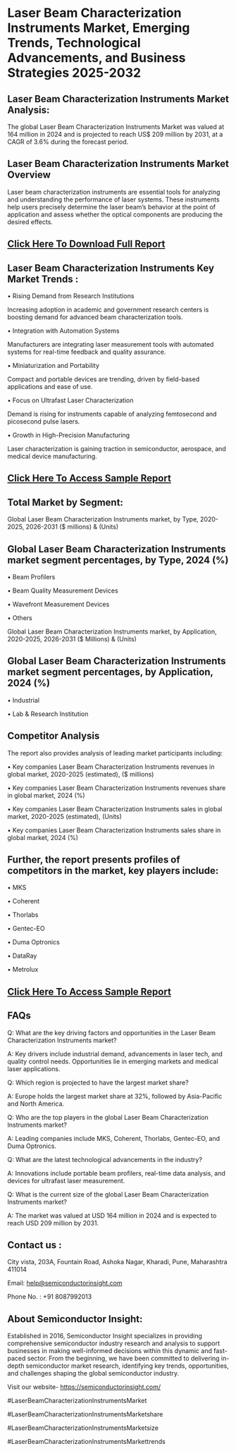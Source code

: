 Laser Beam Characterization Instruments Market, Emerging Trends, Technological Advancements, and Business Strategies 2025-2032
=
Laser Beam Characterization Instruments Market Analysis:
-
The global Laser Beam Characterization Instruments Market was valued at 164 million in 2024 and is projected to reach US$ 209 million by 2031, at a CAGR of 3.6% during the forecast period.

Laser Beam Characterization Instruments Market Overview
-
Laser beam characterization instruments are essential tools for analyzing and understanding the performance of laser systems. These instruments help users precisely determine the laser beam’s behavior at the point of application and assess whether the optical components are producing the desired effects.

[Click Here To Download Full Report](https://semiconductorinsight.com/report/laser-beam-characterization-instruments-market/)
-
Laser Beam Characterization Instruments Key Market Trends  :
-
•	Rising Demand from Research Institutions

Increasing adoption in academic and government research centers is boosting demand for advanced beam characterization tools.

•	Integration with Automation Systems

Manufacturers are integrating laser measurement tools with automated systems for real-time feedback and quality assurance.

•	Miniaturization and Portability

Compact and portable devices are trending, driven by field-based applications and ease of use.

•	Focus on Ultrafast Laser Characterization

Demand is rising for instruments capable of analyzing femtosecond and picosecond pulse lasers.

•	Growth in High-Precision Manufacturing

Laser characterization is gaining traction in semiconductor, aerospace, and medical device manufacturing.

[Click Here To Access Sample Report](https://semiconductorinsight.com/download-sample-report/?product_id=90894)
-
Total Market by Segment:
-
Global Laser Beam Characterization Instruments market, by Type, 2020-2025, 2026-2031 ($ millions) & (Units)

Global Laser Beam Characterization Instruments market segment percentages, by Type, 2024 (%)
-
•	Beam Profilers

•	Beam Quality Measurement Devices

•	Wavefront Measurement Devices

•	Others

Global Laser Beam Characterization Instruments market, by Application, 2020-2025, 2026-2031 ($ Millions) & (Units)

Global Laser Beam Characterization Instruments market segment percentages, by Application, 2024 (%)
-
•	Industrial

•	Lab & Research Institution

Competitor Analysis
-
The report also provides analysis of leading market participants including:

•	Key companies Laser Beam Characterization Instruments revenues in global market, 2020-2025 (estimated), ($ millions)

•	Key companies Laser Beam Characterization Instruments revenues share in global market, 2024 (%)

•	Key companies Laser Beam Characterization Instruments sales in global market, 2020-2025 (estimated), (Units)

•	Key companies Laser Beam Characterization Instruments sales share in global market, 2024 (%)

Further, the report presents profiles of competitors in the market, key players include:
-
•	MKS

•	Coherent

•	Thorlabs

•	Gentec-EO

•	Duma Optronics

•	DataRay

•	Metrolux

[Click Here To Access Sample Report](https://semiconductorinsight.com/download-sample-report/?product_id=90894)
-
FAQs
-
Q: What are the key driving factors and opportunities in the Laser Beam Characterization Instruments market?

A: Key drivers include industrial demand, advancements in laser tech, and quality control needs. Opportunities lie in emerging markets and medical laser applications.

Q: Which region is projected to have the largest market share?

A: Europe holds the largest market share at 32%, followed by Asia-Pacific and North America.

Q: Who are the top players in the global Laser Beam Characterization Instruments market?

A: Leading companies include MKS, Coherent, Thorlabs, Gentec-EO, and Duma Optronics.

Q: What are the latest technological advancements in the industry?

A: Innovations include portable beam profilers, real-time data analysis, and devices for ultrafast laser measurement.

Q: What is the current size of the global Laser Beam Characterization Instruments market?

A: The market was valued at USD 164 million in 2024 and is expected to reach USD 209 million by 2031.

Contact us : 
-
City vista, 203A, Fountain Road, Ashoka Nagar, Kharadi, Pune, Maharashtra 411014

Email: help@semiconductorinsight.com

Phone No. : +91 8087992013

About Semiconductor Insight:
-
Established in 2016, Semiconductor Insight specializes in providing comprehensive semiconductor industry research and analysis to support businesses in making well-informed decisions within this dynamic and fast-paced sector. From the beginning, we have been committed to delivering in-depth semiconductor market research, identifying key trends, opportunities, and challenges shaping the global semiconductor industry.

Visit our website- https://semiconductorinsight.com/

#LaserBeamCharacterizationInstrumentsMarket 

#LaserBeamCharacterizationInstrumentsMarketshare

#LaserBeamCharacterizationInstrumentsMarketsize

#LaserBeamCharacterizationInstrumentsMarkettrends 
 
 

